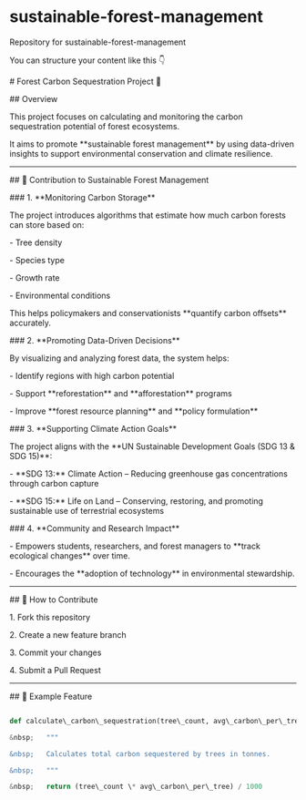 # sustainable-forest-management

Repository for sustainable-forest-management



You can structure your content like this 👇

\# Forest Carbon Sequestration Project 🌳



\## Overview

This project focuses on calculating and monitoring the carbon sequestration potential of forest ecosystems.  

It aims to promote \*\*sustainable forest management\*\* by using data-driven insights to support environmental conservation and climate resilience.



---



\## 🌱 Contribution to Sustainable Forest Management



\### 1. \*\*Monitoring Carbon Storage\*\*

The project introduces algorithms that estimate how much carbon forests can store based on:

\- Tree density  

\- Species type  

\- Growth rate  

\- Environmental conditions  



This helps policymakers and conservationists \*\*quantify carbon offsets\*\* accurately.



\### 2. \*\*Promoting Data-Driven Decisions\*\*

By visualizing and analyzing forest data, the system helps:

\- Identify regions with high carbon potential  

\- Support \*\*reforestation\*\* and \*\*afforestation\*\* programs  

\- Improve \*\*forest resource planning\*\* and \*\*policy formulation\*\*



\### 3. \*\*Supporting Climate Action Goals\*\*

The project aligns with the \*\*UN Sustainable Development Goals (SDG 13 \& SDG 15)\*\*:

\- \*\*SDG 13:\*\* Climate Action – Reducing greenhouse gas concentrations through carbon capture  

\- \*\*SDG 15:\*\* Life on Land – Conserving, restoring, and promoting sustainable use of terrestrial ecosystems  



\### 4. \*\*Community and Research Impact\*\*

\- Empowers students, researchers, and forest managers to \*\*track ecological changes\*\* over time.  

\- Encourages the \*\*adoption of technology\*\* in environmental stewardship.



---



\## 🚀 How to Contribute

1\. Fork this repository  

2\. Create a new feature branch  

3\. Commit your changes  

4\. Submit a Pull Request  



---



\## 🧮 Example Feature

```python

def calculate\_carbon\_sequestration(tree\_count, avg\_carbon\_per\_tree):

&nbsp;   """

&nbsp;   Calculates total carbon sequestered by trees in tonnes.

&nbsp;   """

&nbsp;   return (tree\_count \* avg\_carbon\_per\_tree) / 1000

